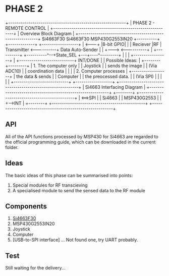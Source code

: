 # PHASE 2
+----------------------------------------------------------+
|                 PHASE 2 - REMOTE CONTROL                 |
+----------------------------------------------------------+
|                  Overview Block Diagram                  |
+----------------------------------------------------------+
 Si4663F30        Si4663F30                MSP430G2553IN20
+----------+   +-------------+          +------------------+
|          <---+             |8-bit GPIO|                  |
| Reciever |RF | Transmitter <----------+ Data Auto-Sender |
|          +--->             <----------+                  |
+----------+   +----------^--+State_SEL +---+----^---------+
                          |                 |    |
                          +-----------------+    |
+---------------------------+  INT/DONE          |
|    Possible Ideas:        |           +--------+---------+
| 1. The computer only      |           |     Joystick     |
|    sends the image        |           |    (Via ADC10)   |
|    coordination data      |           |                  |
| 2. Computer processes     |           +------------------+
|    the data & sends       |           |     Computer     |
|    the preocessed data.   |           |    (Via SPI)     |
|                           |           |                  |
+---------------------------+           +------------------+
+----------------------------------------------------------+
|               Si4663 Interfacing Diagram                 |
+----------------------------------------------------------+
+--------+  +----------------------------------------------+
|        <==>SPI                                           |
| Si4663 |  |                            MSP430G2553       |
|        +-->INT                                           |
+--------+  +----------------------------------------------+
+----------------------------------------------------------+
## API
All of the API functions processed by MSP430 for Si4663 are
regarded to the official programming guide, which can be
downloaded in the current folder.
## Ideas
The basic ideas of this phase can be summarised into points:
1. Special modules for RF transcieving
2. A specialised module to send the sensed data to the RF module
## Components
1. [Si4663F30](https://www.aliexpress.com/item/32816312908.html "Link to buy Si4663F30, a more powerful RF module")
2. MSP430G2553IN20
3. Joystick
4. Computer
5. [USB-to-SPI interface] ... Not found one, try UART probably.
## Test
Still waiting for the delivery...
